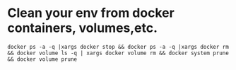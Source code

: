 # Clean your env from docker containers, volumes,etc.


```
docker ps -a -q |xargs docker stop && docker ps -a -q |xargs docker rm && docker volume ls -q | xargs docker volume rm && docker system prune && docker volume prune
```
